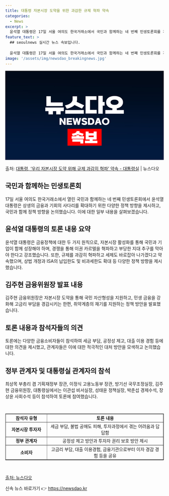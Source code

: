 ```yaml
---
title: 대통령 자본시장 도약을 위한 과감한 규제 혁파 약속
categories:
  - News
excerpt: >
  윤석열 대통령은 17일 서울 여의도 한국거래소에서 국민과 함께하는 네 번째 민생토론회를 개최했다. 대통령은 …
feature_text: >
  ## seoulnews 실시간 뉴스 속보입니다.

  윤석열 대통령은 17일 서울 여의도 한국거래소에서 국민과 함께하는 네 번째 민생토론회를 개최했다. 대통령은 …
image: '/assets/img/newsdao_breakingnews.jpg'
---
```


![뉴스다오 속보](/assets/img/newsdao_breakingnews.jpg)

<p>출처: <a href="https://newsdao.kr/3014" rel="dofollow">대통령, ‘우리 자본시장 도약 위해 규제 과감히 혁파’ 약속 - 대통령실</a> | 뉴스다오</p>

<h2 data-ke-size="size26">국민과 함께하는 민생토론회</h2>

<p data-ke-size="size16">17일 서울 여의도 한국거래소에서 열린 국민과 함께하는 네 번째 민생토론회에서 윤석열 대통령은 상생의 금융과 기회의 사다리를 확대하기 위한 다양한 정책 방향을 제시하고, 국민과 함께 정책 방향을 논의했습니다. 이에 대한 일부 내용을 살펴보겠습니다.</p>

<h2 data-ke-size="size24">윤석열 대통령의 토론 내용 요약</h2>

<p data-ke-size="size16">윤석열 대통령은 금융정책에 대한 두 가지 원칙으로, 자본시장 활성화를 통해 국민과 기업이 함께 성장해야 하며, 경쟁을 통해 이권 카르텔을 혁파하고 부당한 지대 추구를 막아야 한다고 강조했습니다. 또한, 규제를 과감히 혁파하고 세제도 바로잡아 나가겠다고 약속했으며, 상법 개정과 ISA의 납입한도 및 비과세한도 확대 등 다양한 정책 방향을 제시했습니다.</p>

<h2 data-ke-size="size24">김주현 금융위원장 발표 내용</h2>

<p data-ke-size="size16">김주현 금융위원장은 자본시장 도약을 통해 국민 자산형성을 지원하고, 민생 금융을 강화해 고금리 부담을 경감시키는 한편, 취약계층의 재기를 지원하는 정책 방안을 발표했습니다.</p>

<h2 data-ke-size="size24">토론 내용과 참석자들의 의견</h2>

<p data-ke-size="size16">토론에는 다양한 금융소비자들이 참석하여 세금 부담, 공정성 제고, 대출 이용 경험 등에 대한 의견을 제시했고, 관계자들은 이에 대한 적극적인 대처 방안을 모색하고 논의했습니다.</p>

<h2 data-ke-size="size24">정부 관계자 및 대통령실 관계자의 참석</h2>

<p data-ke-size="size16">최상목 부총리 겸 기획재정부 장관, 이정식 고용노동부 장관, 방기선 국무조정실장, 김주현 금융위원장, 대통령실에서는 이관섭 비서실장, 성태윤 정책실장, 박춘섭 경제수석, 장상윤 사회수석 등이 참석하여 토론에 참여했습니다.</p>

<p data-ke-size="size16">&nbsp;</p>

<table border="1" cellpadding="0" cellspacing="0" width="682">
	<tbody>
		<tr>
			<td style="text-align: center; height: 17px;" width="125"><b>참석자 유형</b></td>
			<td style="text-align: center; height: 17px;" width="384"><b>토론 내용</b></td>
		</tr>
		<tr>
			<td style="text-align: center; height: 17px;"><b>자본시장 투자자</b></td>
			<td style="text-align: center; height: 17px;">세금 부담, 불법 공매도 피해, 투자과정에서 겪는 어려움과 답답함</td>
		</tr>
		<tr>
			<td style="text-align: center; height: 17px;"><b>정부 관계자</b></td>
			<td style="text-align: center; height: 17px;">공정성 제고 방안과 투자자 권리 보호 방안 제시</td>
		</tr>
		<tr>
			<td style="text-align: center; height: 17px;"><b>소비자</b></td>
			<td style="text-align: center; height: 17px;">고금리 부담, 대출 이용경험, 금융기관으로부터 이자 경감 경험 등을 공유</td>
		</tr>
	</tbody>
</table>

<p data-ke-size="size16">&nbsp;</p>

<p data-ke-size="size16"><a href="https://newsdao.kr/3014">출처: 뉴스다오</a></p> 

신속 뉴스 바로가기 👉 <a href="https://newsdao.kr" rel="dofollow">https://newsdao.kr</a>


